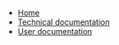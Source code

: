 <!-- docs/_sidebar.md -->
* [Home](/)
* [Technical documentation](TECH.md "Technical documentation for Ptakopět")
* [User documentation](USER.md "Technical documentation for Ptakopět")